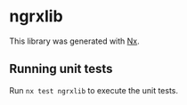 # ngrxlib

This library was generated with [Nx](https://nx.dev).

## Running unit tests

Run `nx test ngrxlib` to execute the unit tests.
